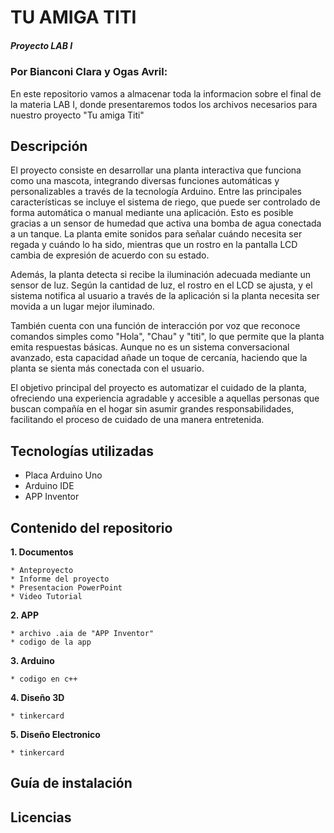 # TU AMIGA TITI
##### Proyecto LAB I 
### Por Bianconi Clara y Ogas Avril:
En este repositorio vamos a almacenar toda la informacion sobre el final de la materia LAB I, donde presentaremos todos los archivos necesarios para nuestro proyecto "Tu amiga Titi"
## Descripción

El proyecto consiste en desarrollar una planta interactiva que funciona como una mascota, integrando diversas funciones automáticas y personalizables a través de la tecnología Arduino. Entre las principales características se incluye el sistema de riego, que puede ser controlado de forma automática o manual mediante una aplicación. Esto es posible gracias a un sensor de humedad que activa una bomba de agua conectada a un tanque. La planta emite sonidos para señalar cuándo necesita ser regada y cuándo lo ha sido, mientras que un rostro en la pantalla LCD cambia de expresión de acuerdo con su estado.

Además, la planta detecta si recibe la iluminación adecuada mediante un sensor de luz. Según la cantidad de luz, el rostro en el LCD se ajusta, y el sistema notifica al usuario a través de la aplicación si la planta necesita ser movida a un lugar mejor iluminado.

También cuenta con una función de interacción por voz que reconoce comandos simples como "Hola", "Chau" y "titi", lo que permite que la planta emita respuestas básicas. Aunque no es un sistema conversacional avanzado, esta capacidad añade un toque de cercanía, haciendo que la planta se sienta más conectada con el usuario.

El objetivo principal del proyecto es automatizar el cuidado de la planta, ofreciendo una experiencia agradable y accesible a aquellas personas que buscan compañía en el hogar sin asumir grandes responsabilidades, facilitando el proceso de cuidado de una manera entretenida.

## Tecnologías utilizadas
* Placa Arduino Uno
* Arduino IDE
* APP Inventor

## Contenido del repositorio
**1. Documentos**

    * Anteproyecto 
    * Informe del proyecto
    * Presentacion PowerPoint 
    * Video Tutorial
    
**2. APP**

    * archivo .aia de "APP Inventor"
    * codigo de la app 

**3. Arduino**

    * codigo en c++

**4. Diseño 3D**

    * tinkercard

**5. Diseño Electronico**

    * tinkercard 

## Guía de instalación 
## Licencias


